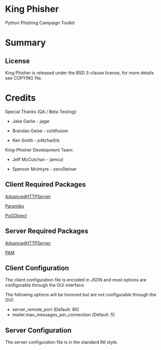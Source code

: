 # King Phisher
Python Phishing Campaign Toolkit

# Summary

## License

King Phisher is released under the BSD 3-clause license, for more details see
COPYING file.

# Credits
Special Thanks (QA / Beta Testing):

 - Jake Garlie - jagar

 - Brandan Geise - coldfusion

 - Ken Smith - p4tchw0rk

King-Phisher Development Team:

 - Jeff McCutchan - jamcut

 - Spencer McIntyre - zeroSteiner

## Client Required Packages
[AdvancedHTTPServer](https://gist.github.com/zeroSteiner/4502576)

[Paramiko](https://github.com/paramiko/paramiko)

[PyGObject](https://wiki.gnome.org/PyGObject)

## Server Required Packages
[AdvancedHTTPServer](https://gist.github.com/zeroSteiner/4502576)

[PAM](http://atlee.ca/software/pam/)

## Client Configuration
The client configuration file is encoded in JSON and most options are configurable through the GUI interface.

The following options will be honored but are not configurable through the GUI:

* server_remote_port (Default: 80)
* mailer.max_messages_per_connection (Default: 5)

## Server Configuration
The server configuration file is in the standard INI style.
